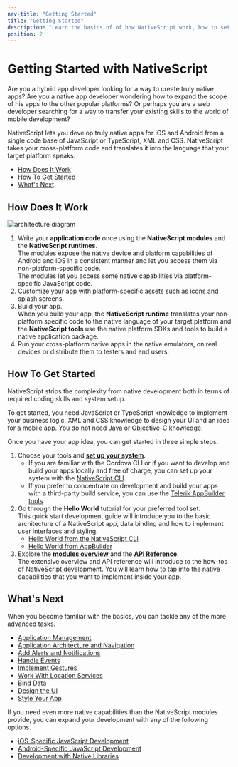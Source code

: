 ```yaml
---
nav-title: "Getting Started"
title: "Getting Started"
description: "Learn the basics of of how NativeScript work, how to set up your system and how to create your first Hello World app"
position: 2
---
```


# Getting Started with NativeScript

Are you a hybrid app developer looking for a way to create truly native apps? Are you a native app developer wondering how to expand the scope of his apps to the other popular platforms? Or perhaps you are a web developer searching for a way to transfer your existing skills to the world of mobile development?

NativeScript lets you develop truly native apps for iOS and Android from a single code base of JavaScript or TypeScript, XML and CSS. NativeScript takes your cross-platform code and translates it into the language that your target platform speaks. 

* [How Does It Work](#how-does-it-work)
* [How To Get Started](#how-to-get-started)
* [What's Next](#whats-next)

## How Does It Work

![architecture diagram](img/architecture.png "architecture diagram")

1. Write your **application code** once using the **NativeScript modules** and the **NativeScript runtimes**.<br/>The modules expose the native device and platform capabilities of Android and iOS in a consistent manner and let you access them via non-platform-specific code.<br/>The modules let you access some native capabilities via platform-specific JavaScript code.
1. Customize your app with platform-specific assets such as icons and splash screens.
1. Build your app.<br/>When you build your app, the **NativeScript runtime** translates your non-platform specific code to the native language of your target platform and the **NativeScript tools** use the native platform SDKs and tools to build a native application package.
1. Run your cross-platform native apps in the native emulators, on real devices or distribute them to testers and end users.

## How To Get Started

NativeScript strips the complexity from native development both in terms of required coding skills and system setup. 

To get started, you need JavaScript or TypeScript knowledge to implement your business logic, XML and CSS knowledge to design your UI and an idea for a mobile app. You do not need Java or Objective-C knowledge.

Once you have your app idea, you can get started in three simple steps.

1. Choose your tools and **[set up your system](quick-start/setup/quick-setup.md)**.
	* If you are familiar with the Cordova CLI or if you want to develop and build your apps locally and free of charge, you can set up your system with the [NativeScript CLI](https://github.com/NativeScript/nativescript-cli).
	* If you prefer to concentrate on development and build your apps with a third-party build service, you can use the [Telerik AppBuilder tools](http://www.telerik.com/appbuilder).
1. Go through the **Hello World** tutorial for your preferred tool set.<br/>This quick start development guide will introduce you to the basic architecture of a NativeScript app, data binding and how to implement user interfaces and styling.
	* [Hello World from the NativeScript CLI](quick-start/hello-world/hello-world-ns-cli.md)
	* [Hello World from AppBuilder](quick-start/hello-world/hello-world-appbuilder.md)
1. Explore the **[modules overview](modules.md)** and the **[API Reference](ApiReference/application/README.md)**.<br/>The extensive overview and API reference will introduce to the how-tos of NativeScript development. You will learn how to tap into the native capabilities that you want to implement inside your app.

## What's Next

When you become familiar with the basics, you can tackle any of the more advanced tasks.

* [Application Management](application-management.md)
* [Application Architecture and Navigation](navigation.md)
* [Add Alerts and Notifications](ui-dialogs.html)
* [Handle Events](events.md)
* [Implement Gestures](gestures.md)
* [Work With Location Services](location.md)
* [Bind Data](bindings.md)
* [Design the UI](ui-with-xml.md)
* [Style Your App](styling.md)

If you need even more native capabilities than the NativeScript modules provide, you can expand your development with any of the following options.

* [iOS-Specific JavaScript Development](runtimes/ios/README.md)
* [Android-Specific JavaScript Development](runtimes/android/README.md)
* [Development with Native Libraries](https://github.com/NativeScript/nativescript-cli)
